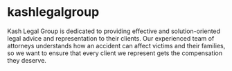 # kashlegalgroup
Kash Legal Group is dedicated to providing effective and solution-oriented legal advice and representation to their clients. Our experienced team of attorneys understands how an accident can affect victims and their families, so we want to ensure that every client we represent gets the compensation they deserve.
